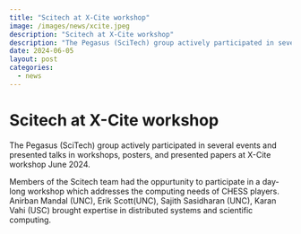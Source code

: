 ```yaml
---
title: "Scitech at X-Cite workshop"
image: /images/news/xcite.jpeg
description: "Scitech at X-Cite workshop"
description: "The Pegasus (SciTech) group actively participated in several events and presented talks in workshops, posters, and presented papers at X-Cite workshop."
date: 2024-06-05
layout: post
categories:
  - news
---
```


# Scitech at X-Cite workshop

The Pegasus (SciTech) group actively participated in several events and presented talks in workshops, posters, and presented papers at X-Cite workshop June 2024. 

Members of the Scitech team had the oppurtunity to participate in a day-long workshop which addresses the computing
needs of CHESS players. Anirban Mandal (UNC), Erik Scott(UNC), Sajith Sasidharan (UNC), Karan Vahi (USC) brought expertise in 
distributed systems and scientific computing. 
